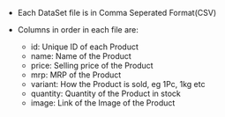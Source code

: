 - Each DataSet file is in Comma Seperated Format(CSV)

- Columns in order in each file are:
  - id: Unique ID of each Product
  - name: Name of the Product
  - price: Selling price of the Product
  - mrp: MRP of the Product
  - variant: How the Product is sold, eg 1Pc, 1kg etc
  - quantity: Quantity of the Product in stock
  - image: Link of the Image of the Product
